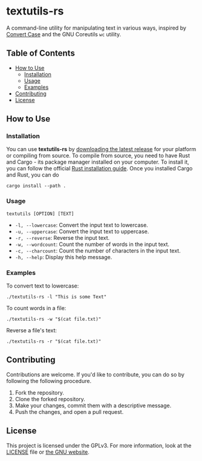 # textutils-rs

A command-line utility for manipulating text in various ways, inspired by [Convert Case](https://convertcase.net/) and the GNU Coreutils `wc` utility.

## Table of Contents

- [How to Use](#how-to-use)
  - [Installation](#installation)
  - [Usage](#usage)
  - [Examples](#examples)
- [Contributing](#contributing)
- [License](#license)

## How to Use

### Installation

You can use **textutils-rs** by [downloading the latest release](https://github.com/walker84837/textutils-rs/releases) for your platform or compiling from source.
To compile from source, you need to have Rust and Cargo - its package manager installed on your computer. To install it, you can follow the official [Rust installation guide](https://www.rust-lang.org/tools/install). Once you installed Cargo and Rust, you can do

```shell
cargo install --path .
```

### Usage 

```shell
textutils [OPTION] [TEXT]
```

- `-l, --lowercase`: Convert the input text to lowercase.
- `-u, --uppercase`: Convert the input text to uppercase.
- `-r, --reverse`: Reverse the input text.
- `-w, --wordcount`: Count the number of words in the input text.
- `-c, --charcount`: Count the number of characters in the input text.
- `-h, --help`: Display this help message.

### Examples

To convert text to lowercase:

```shell
./textutils-rs -l "This is some Text"
```

To count words in a file:

```shell
./textutils-rs -w "$(cat file.txt)"
```

Reverse a file's text:

```shell
./textutils-rs -r "$(cat file.txt)"
```

## Contributing

Contributions are welcome. If you'd like to contribute, you can do so by following the following procedure.

1. Fork the repository.
2. Clone the forked repository.
3. Make your changes, commit them with a descriptive message.
4. Push the changes, and open a pull request.

## License

This project is licensed under the GPLv3. For more information, look at the [LICENSE](LICENSE.md) file or [the GNU website](https://www.gnu.org/licenses/gpl-3.0.html).

